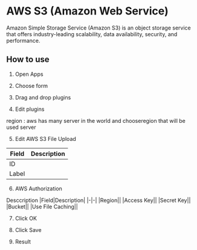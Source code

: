 # AWS S3 (Amazon Web Service)

Amazon Simple Storage Service (Amazon S3) is an object storage service that offers industry-leading scalability, data availability, security, and performance.


## How to use

1. Open Apps


2. Choose form

3. Drag and drop plugins

4. Edit plugins

region : aws has many server in the world
and chooseregion that will be used server 

5. Edit AWS S3 File Upload 

Field|Description|
|-|-|
|ID||
|Label||

6. AWS Authorization

Desccription
|Field|Description|
|-|-|
|Region||
|Access Key||
|Secret Key||
|Bucket||
|Use File Caching||

7. Click OK

8. Click Save

9. Result

